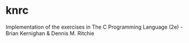 # knrc

Implementation of the exercises in The C Programming Language (2e) - Brian Kernighan & Dennis M. Ritchie
